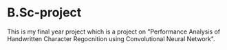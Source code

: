 # B.Sc-project
This is my final year project which is a project on "Performance Analysis of Handwritten Character Regocnition using Convolutional Neural Network".
